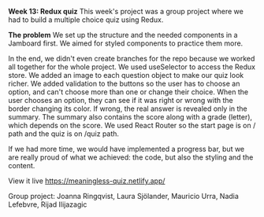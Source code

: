 **Week 13: Redux quiz**
This week's project was a group project where we had to build a multiple choice quiz using Redux.

**The problem**
We set up the structure and the needed components in a Jamboard first. We aimed for styled components to practice them more.

In the end, we didn't even create branches for the repo because we worked all together for the whole project. We used useSelector to access the Redux store. We added an image to each question object to make our quiz look richer. We added validation to the buttons so the user has to choose an option, and can't choose more than one or change their choice. When the user chooses an option, they can see if it was right or wrong with the border changing its color. If wrong, the real answer is revealed only in the summary. The summary also contains the score along with a grade (letter), which depends on the score. We used React Router so the start page is on / path and the quiz is on /quiz path.

If we had more time, we would have implemented a progress bar, but we are really proud of what we achieved: the code, but also the styling and the content.

View it live
https://meaningless-quiz.netlify.app/ 

Group project: Joanna Ringqvist, Laura Sjölander, Mauricio Urra, Nadia Lefebvre, Rijad Ilijazagic
